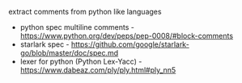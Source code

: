 extract comments from python like languages

* python spec multiline comments - https://www.python.org/dev/peps/pep-0008/#block-comments
* starlark spec - https://github.com/google/starlark-go/blob/master/doc/spec.md
* lexer for python (Python Lex-Yacc) - https://www.dabeaz.com/ply/ply.html#ply_nn5
